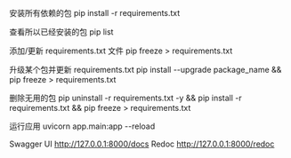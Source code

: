安装所有依赖的包
pip install -r requirements.txt

查看所以已经安装的包
pip list 

添加/更新 requirements.txt 文件
pip freeze > requirements.txt

升级某个包并更新 requirements.txt
pip install --upgrade package_name && pip freeze > requirements.txt

删除无用的包
pip uninstall -r requirements.txt -y && pip install -r requirements.txt && pip freeze > requirements.txt

运行应用
uvicorn app.main:app --reload

Swagger UI
http://127.0.0.1:8000/docs
Redoc
http://127.0.0.1:8000/redoc